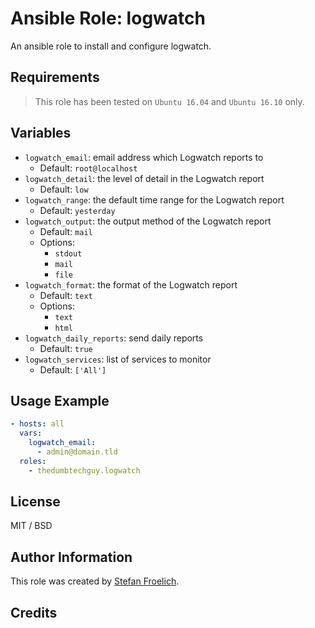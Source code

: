 # Ansible Role: logwatch

An ansible role to install and configure logwatch.

## Requirements

> This role has been tested on `Ubuntu 16.04` and `Ubuntu 16.10` only.

## Variables

- `logwatch_email`: email address which Logwatch reports to
  - Default: `root@localhost`
- `logwatch_detail`: the level of detail in the Logwatch report
  - Default: `low`
- `logwatch_range`: the default time range for the Logwatch report
  - Default: `yesterday`
- `logwatch_output`: the output method of the Logwatch report
  - Default: `mail`
  - Options:
    - `stdout`
    - `mail`
    - `file`
- `logwatch_format`: the format of the Logwatch report
  - Default: `text`
  - Options:
    - `text`
    - `html`
- `logwatch_daily_reports`: send daily reports
  - Default: `true`
- `logwatch_services`: list of services to monitor
  - Default: `['All']`


## Usage Example

```yaml
- hosts: all
  vars:
    logwatch_email:
      - admin@domain.tld
  roles:
    - thedumbtechguy.logwatch
```


## License

MIT / BSD

## Author Information

This role was created by [Stefan Froelich](https://thedumbtechguy.blogspot.com/).

## Credits
